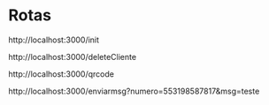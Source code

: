 # Rotas
<!-- iniciar client venom bot-->
http://localhost:3000/init

<!-- deletar client -->
http://localhost:3000/deleteCliente

<!-- let o qrcode por rota -->
http://localhost:3000/qrcode

<!-- enviar uma mensagem -->
http://localhost:3000/enviarmsg?numero=553198587817&msg=teste

